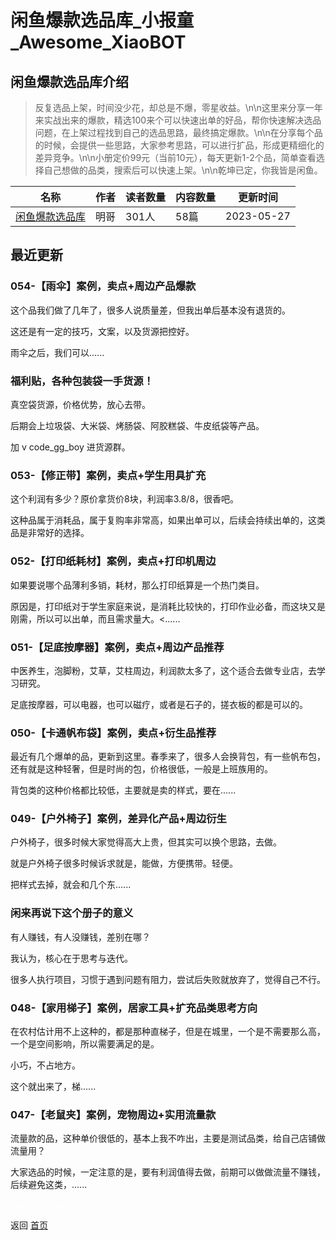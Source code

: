 # 闲鱼爆款选品库_小报童_Awesome_XiaoBOT

## 闲鱼爆款选品库介绍
> 反复选品上架，时间没少花，却总是不爆，零星收益。\n\n这里来分享一年来实战出来的爆款，精选100来个可以快速出单的好品，帮你快速解决选品问题，在上架过程找到自己的选品思路，最终搞定爆款。\n\n在分享每个品的时候，会提供一些思路，大家参考思路，可以进行扩品，形成更精细化的差异竞争。\n\n小册定价99元（当前10元），每天更新1-2个品，简单查看选择自己想做的品类，搜索后可以快速上架。\n\n乾坤已定，你我皆是闲鱼。  
  


|名称|作者|读者数量|内容数量|更新时间|
|---|---|---|---|---|
|[闲鱼爆款选品库](https://xiaobot.net/p/xianyu_share?refer=0b133df9-27dc-423b-8101-639049001c13)|明哥|301人|58篇|2023-05-27|

## 最近更新
### 054-【雨伞】案例，卖点+周边产品爆款

这个品我们做了几年了，很多人说质量差，但我出单后基本没有退货的。

这还是有一定的技巧，文案，以及货源把控好。

雨伞之后，我们可以......

### 福利贴，各种包装袋一手货源！

真空袋货源，价格优势，放心去带。

后期会上垃圾袋、大米袋、烤肠袋、阿胶糕袋、牛皮纸袋等产品。

加 v code_gg_boy 进货源群。

### 053-【修正带】案例，卖点+学生用具扩充

这个利润有多少？原价拿货价8块，利润率3.8/8，很香吧。

这种品属于消耗品，属于复购率非常高，如果出单可以，后续会持续出单的，这类品是非常好的选择。

### 052-【打印纸耗材】案例，卖点+打印机周边

如果要说哪个品薄利多销，耗材，那么打印纸算是一个热门类目。

原因是，打印纸对于学生家庭来说，是消耗比较快的，打印作业必备，而这块又是刚需，所以可以出单，而且需求量大。<......

### 051-【足底按摩器】案例，卖点+周边产品推荐

中医养生，泡脚粉，艾草，艾柱周边，利润款太多了，这个适合去做专业店，去学习研究。

足底按摩器，可以电器，也可以磁疗，或者是石子的，搓衣板的都是可以的。

### 050-【卡通帆布袋】案例，卖点+衍生品推荐

最近有几个爆单的品，更新到这里。春季来了，很多人会换背包，有一些帆布包，还有就是这种轻奢，但是时尚的包，价格很低，一般是上班族用的。

背包类的这种价格都比较低，主要就是卖的样式，要在......

### 049-【户外椅子】案例，差异化产品+周边衍生

户外椅子，很多时候大家觉得高大上贵，但其实可以换个思路，去做。

就是户外椅子很多时候诉求就是，能做，方便携带。轻便。

把样式去掉，就会和几个东......

### 闲来再说下这个册子的意义

有人赚钱，有人没赚钱，差别在哪？

我认为，核心在于思考与迭代。

很多人执行项目，习惯于遇到问题有阻力，尝试后失败就放弃了，觉得自己不行。

### 048-【家用梯子】案例，居家工具+扩充品类思考方向

在农村估计用不上这种的，都是那种直梯子，但是在城里，一个是不需要那么高，一个是空间影响，所以需要满足的是。

小巧，不占地方。

这个就出来了，梯......

### 047-【老鼠夹】案例，宠物周边+实用流量款

流量款的品，这种单价很低的，基本上我不咋出，主要是测试品类，给自己店铺做流量用？

大家选品的时候，一定注意的是，要有利润值得去做，前期可以做做流量不赚钱，后续避免这类，......


<a href="https://github.com/Reno9527/awesome-xiaobot" style="color: white; text-decoration: none;">awesome-xiaobot</a>

返回 [首页](../README.md)
